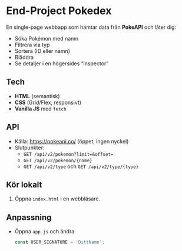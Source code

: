 # End-Project Pokedex

En single-page webbapp som hämtar data från **PokeAPI** och låter dig:
- Söka Pokémon med namn
- Filtrera via typ
- Sortera (ID eller namn)
- Bläddra
- Se detaljer i en högersides “inspector”

## Tech
- **HTML** (semantisk)
- **CSS** (Grid/Flex, responsivt)
- **Vanilla JS** med `fetch`

## API
- Källa: https://pokeapi.co/ (öppet, ingen nyckel)
- Slutpunkter:
  - `GET /api/v2/pokemon?limit=&offset=`
  - `GET /api/v2/pokemon/{name}`
  - `GET /api/v2/type` och `GET /api/v2/type/{type}`

## Kör lokalt
1. Öppna `index.html` i en webbläsare.

## Anpassning
- Öppna `app.js` och ändra:
  ```js
  const USER_SIGNATURE = 'DittNamn';
